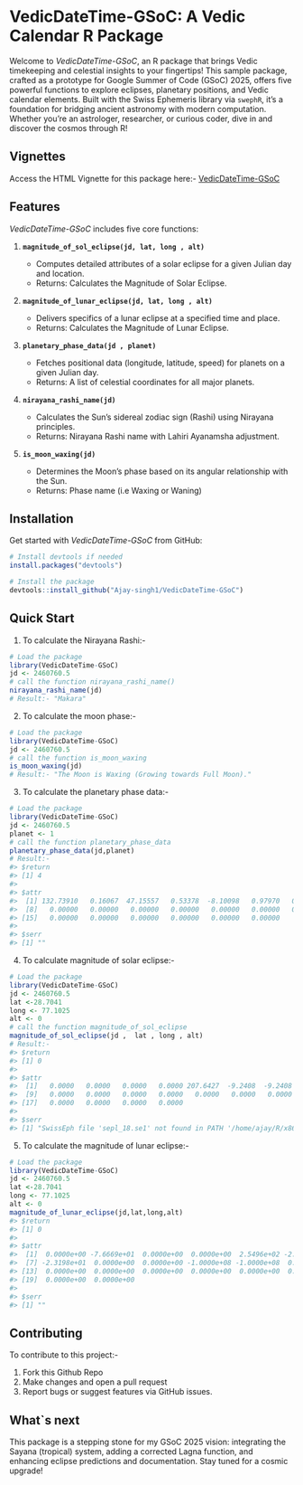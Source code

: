 # VedicDateTime-GSoC: A Vedic Calendar R Package

Welcome to *VedicDateTime-GSoC*, an R package that brings Vedic timekeeping and celestial insights to your fingertips! This sample package, crafted as a prototype for Google Summer of Code (GSoC) 2025, offers five powerful functions to explore eclipses, planetary positions, and Vedic calendar elements. Built with the Swiss Ephemeris library via `swephR`, it’s a foundation for bridging ancient astronomy with modern computation. Whether you’re an astrologer, researcher, or curious coder, dive in and discover the cosmos through R!

## Vignettes
Access the HTML Vignette for this package here:-
<a href="https://ajay-singh1.github.io/VedicDateTime-GSoC">VedicDateTime-GSoC</a>

## Features
*VedicDateTime-GSoC* includes five core functions:

1. **`magnitude_of_sol_eclipse(jd, lat, long , alt)`**  
   - Computes detailed attributes of a solar eclipse for a given Julian day and location.  
   - Returns: Calculates the Magnitude of Solar Eclipse.

2. **`magnitude_of_lunar_eclipse(jd, lat, long , alt)`**  
   - Delivers specifics of a lunar eclipse at a specified time and place.  
   - Returns: Calculates the Magnitude of Lunar Eclipse.
   
3. **`planetary_phase_data(jd , planet)`**  
   - Fetches positional data (longitude, latitude, speed) for planets on a given Julian day.  
   - Returns: A list of celestial coordinates for all major planets.  

4. **`nirayana_rashi_name(jd)`**  
   - Calculates the Sun’s sidereal zodiac sign (Rashi) using Nirayana principles.  
   - Returns: Nirayana Rashi name with Lahiri Ayanamsha adjustment.  

5. **`is_moon_waxing(jd)`**  
   - Determines the Moon’s phase based on its angular relationship with the Sun.  
   - Returns: Phase name (i.e Waxing or Waning)

## Installation
Get started with *VedicDateTime-GSoC* from GitHub:

```R
# Install devtools if needed
install.packages("devtools")

# Install the package
devtools::install_github("Ajay-singh1/VedicDateTime-GSoC")
```
## Quick Start

1. To calculate the Nirayana Rashi:-
```R
# Load the package
library(VedicDateTime-GSoC)
jd <- 2460760.5
# call the function nirayana_rashi_name()
nirayana_rashi_name(jd)
# Result:- "Makara"
```
2. To calculate the moon phase:-
```R
# Load the package
library(VedicDateTime-GSoC)
jd <- 2460760.5
# call the function is_moon_waxing
is_moon_waxing(jd)
# Result:- "The Moon is Waxing (Growing towards Full Moon)."
```
3. To calculate the planetary phase data:-
```R
# Load the package
library(VedicDateTime-GSoC)
jd <- 2460760.5
planet <- 1
# call the function planetary_phase_data
planetary_phase_data(jd,planet)
# Result:-
#> $return
#> [1] 4
#> 
#> $attr
#>  [1] 132.73910   0.16067  47.15557   0.53378  -8.10098   0.97970   0.00000
#>  [8]   0.00000   0.00000   0.00000   0.00000   0.00000   0.00000   0.00000
#> [15]   0.00000   0.00000   0.00000   0.00000   0.00000   0.00000
#> 
#> $serr
#> [1] ""
```
4. To calculate magnitude of solar eclipse:-
```R
# Load the package
library(VedicDateTime-GSoC)
jd <- 2460760.5
lat <-28.7041
long <- 77.1025 
alt <- 0
# call the function magnitude_of_sol_eclipse
magnitude_of_sol_eclipse(jd ,  lat , long , alt)
# Result:-
#> $return
#> [1] 0
#> 
#> $attr
#>  [1]   0.0000   0.0000   0.0000   0.0000 207.6427  -9.2408  -9.2408  47.2886
#>  [9]   0.0000   0.0000   0.0000   0.0000   0.0000   0.0000   0.0000   0.0000
#> [17]   0.0000   0.0000   0.0000   0.0000
#> 
#> $serr
#> [1] "SwissEph file 'sepl_18.se1' not found in PATH '/home/ajay/R/x86_64-pc-linux-gnu-library/4.4/swephR/ephemeris/' \nusing Moshier eph.; "
```
5. To calculate the magnitude of lunar eclipse:-
```R
# Load the package
library(VedicDateTime-GSoC)
jd <- 2460760.5
lat <-28.7041
long <- 77.1025
alt <- 0
magnitude_of_lunar_eclipse(jd,lat,long,alt)
#> $return
#> [1] 0
#> 
#> $attr
#>  [1]  0.0000e+00 -7.6669e+01  0.0000e+00  0.0000e+00  2.5496e+02 -2.3198e+01
#>  [7] -2.3198e+01  0.0000e+00  0.0000e+00 -1.0000e+08 -1.0000e+08  0.0000e+00
#> [13]  0.0000e+00  0.0000e+00  0.0000e+00  0.0000e+00  0.0000e+00  0.0000e+00
#> [19]  0.0000e+00  0.0000e+00
#> 
#> $serr
#> [1] ""
```
## Contributing

To contribute to this project:-
1. Fork this Github Repo
2. Make changes and open a pull request
3. Report bugs or suggest features via GitHub issues.

## What`s next
This package is a stepping stone for my GSoC 2025 vision: integrating the Sayana (tropical) system, adding a corrected Lagna function, and enhancing eclipse predictions and documentation. Stay tuned for a cosmic upgrade!

